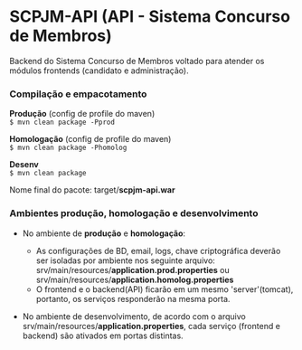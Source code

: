 # SCPJM-API (API - Sistema Concurso de Membros)

Backend do Sistema Concurso de Membros voltado para atender os módulos frontends (candidato e administração).

###  Compilação e empacotamento  
__Produção__ (config de profile do maven)  
`$ mvn clean package -Pprod `  
	
__Homologação__ (config de profile do maven)  
`$ mvn clean package -Phomolog `  

__Desenv__   
`$ mvn clean package `  
  
  
Nome final do pacote: target/__scpjm-api.war__  
  
  
### Ambientes produção, homologação e desenvolvimento  
* No ambiente de __produção__ e __homologação__:    
    * As configurações de BD, email, logs, chave criptográfica deverão ser isoladas por ambiente nos seguinte arquivo: srv/main/resources/__application.prod.properties__ ou srv/main/resources/__application.homolog.properties__  
    * O frontend e o backend(API) ficarão em um mesmo 'server'(tomcat), portanto, os serviços responderão na mesma porta.  
    
    
* No ambiente de desenvolvimento, de acordo com o arquivo srv/main/resources/__application.properties__, cada serviço (frontend e backend) são ativados em portas distintas.   


